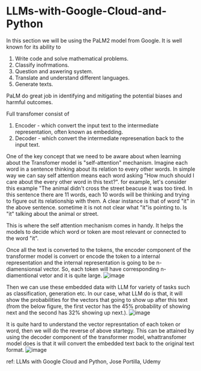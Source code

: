 # LLMs-with-Google-Cloud-and-Python

In this section we will be using the PaLM2 model from Google. It is well known for its ability to
1. Write code and solve mathematical problems.
2. Classify inofrmations.
3. Question and aswering system.
4. Translate and understand different languages.
5. Generate texts.

PaLM do great job in identifying and mitigating the potential biases and harmful outcomes. 

Full transfomer consist of 
1. Encoder - which convert the input text to the intermediate representation, often known as embedding.
2. Decoder -  which convert the intermediate represenation back to the input text.

One of the key concept that we need to be aware about when learning about the Transfomer model is "self-attention" mechanism. Imagine each word in a sentence thinking about its relation to every other words. In simple way we can say self attention means each word asking "How much should I care about the every other word in this text?". for example, let's consider this example "The animal didn't cross the street beacuse it was too tired. In this sentence there are 11 words, each 10 words will be thinking and trying to figure out its relationship with them. A clear instance is that of word "it" in the above sentence. sometime it is not not clear what "it"is pointing to. Is "it" talking about the animal or street.

This is where the self attention mechanism comes in handy. It helps the models to decide which word or token are most relevant or connected to the word "it".

Once all the text is converted to the tokens, the encoder component of the transformer model is convert or encode the token to a internal representation and the internal representation is going to be n-diamensionsal vector. So, each token will have corresponding n-diamentional vetor and it is quite large.
![image](https://github.com/nmanuvenugopal/LLMs-with-Google-Cloud-and-Python/assets/99719105/e29475ca-d8c9-4c32-bbf4-29b8a3205fc9)

Then we can use these embedded data with LLM for variety of tasks such as classification, generation etc. In our case, what LLM do is that, it will show the probabilities for the vectors that going to show up after this text (from the below figure, the first vector has the 45% probability of showing next and the second has 32% showing up next.).
![image](https://github.com/nmanuvenugopal/LLMs-with-Google-Cloud-and-Python/assets/99719105/6428f0c6-9ea8-40ce-87bf-d2ebcd4986b4)

It is quite hard to understand the vector represntation of each token or word, then we will do the reverse of above startegy. This can be attained by using the decoder component of the transformer model, whattransfomer model does is that it will convert the embedded text back to the original text format.
![image](https://github.com/nmanuvenugopal/LLMs-with-Google-Cloud-and-Python/assets/99719105/b693f581-2538-447c-b945-809d80d7eb80)

ref: LLMs with Google Cloud and Python, Jose Portilla, Udemy






